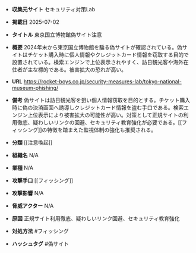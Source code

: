 - **収集元サイト**
セキュリティ対策Lab

- **掲載日**
2025-07-02

- **タイトル**
東京国立博物館偽サイト注意

- **概要**
2024年末から東京国立博物館を騙る偽サイトが確認されている。偽サイトはチケット購入時に個人情報やクレジットカード情報を窃取する目的で設置されている。検索エンジンで上位表示されやすく、訪日観光客や海外在住者が主な標的である。被害拡大の恐れが高い。

- **URL**
https://rocket-boys.co.jp/security-measures-lab/tokyo-national-museum-phishing/

- **備考**
偽サイトは訪日観光客を狙い個人情報窃取を目的とする。チケット購入時に偽の決済画面へ誘導しクレジットカード情報を盗む手口である。検索エンジン上位表示により被害拡大の可能性が高い。対策として正規サイトの利用徹底、疑わしいリンクの回避、セキュリティ教育強化が必要である。[[フィッシング]]の特徴を踏まえた監視体制の強化も推奨される。

- **分類**
[[注意喚起]]

- **組織名**
N/A

- **業種**
N/A

- **攻撃手口**
[[フィッシング]]

- **攻撃影響**
N/A

- **脅威アクター**
N/A

- **原因**
正規サイト利用徹底、疑わしいリンク回避、セキュリティ教育強化

- **対処方法**
#フィッシング

- **ハッシュタグ**
#偽サイト
